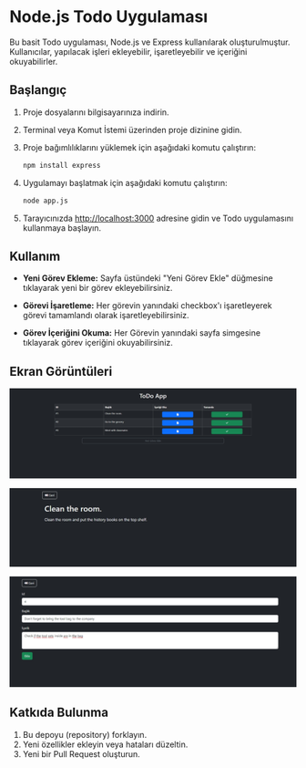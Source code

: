 # Node.js Todo Uygulaması

Bu basit Todo uygulaması, Node.js ve Express kullanılarak oluşturulmuştur. Kullanıcılar, yapılacak işleri ekleyebilir, işaretleyebilir ve içeriğini okuyabilirler.

## Başlangıç

1. Proje dosyalarını bilgisayarınıza indirin.

2. Terminal veya Komut İstemi üzerinden proje dizinine gidin.

3. Proje bağımlılıklarını yüklemek için aşağıdaki komutu çalıştırın:

    ```bash
    npm install express
    ```

4. Uygulamayı başlatmak için aşağıdaki komutu çalıştırın:

    ```bash
    node app.js
    ```

5. Tarayıcınızda [http://localhost:3000](http://localhost:3000) adresine gidin ve Todo uygulamasını kullanmaya başlayın.

## Kullanım

- **Yeni Görev Ekleme:** Sayfa üstündeki "Yeni Görev Ekle" düğmesine tıklayarak yeni bir görev ekleyebilirsiniz.

- **Görevi İşaretleme:** Her görevin yanındaki checkbox'ı işaretleyerek görevi tamamlandı olarak işaretleyebilirsiniz.

- **Görev İçeriğini Okuma:** Her Görevin yanındaki sayfa simgesine tıklayarak görev içeriğini okuyabilirsiniz.

## Ekran Görüntüleri
![Todo Uygulaması](./todo-app-screenshot1.jpg)

![Todo Uygulaması](./todo-app-screenshot2.jpg)

![Todo Uygulaması](./todo-app-screenshot3.jpg)


## Katkıda Bulunma

1. Bu depoyu (repository) forklayın.
2. Yeni özellikler ekleyin veya hataları düzeltin.
3. Yeni bir Pull Request oluşturun.
